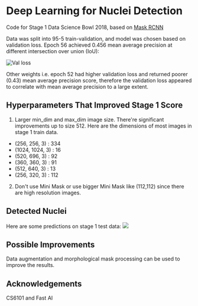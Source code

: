 # Deep Learning for Nuclei Detection
Code for Stage 1 Data Science Bowl 2018, based on [Mask RCNN](https://github.com/matterport/Mask_RCNN)

Data was split into 95-5 train-validation, and model was chosen based on validation loss. Epoch 56 achieved 0.456 mean average precision at different intersection over union (IoU):

![Val loss](https://i.imgur.com/9Y5Fyr1.png)

Other weights i.e. epoch 52 had higher validation loss and returned poorer (0.43) mean average precision score, therefore the validation loss appeared to correlate with mean average precision to a large extent.

## Hyperparameters That Improved Stage 1 Score
1. Larger min_dim and max_dim image size. There're significant improvements up to size 512. Here are the dimensions of most images in stage 1 train data.
  * (256, 256, 3) : 334
  * (1024, 1024, 3) : 16
  * (520, 696, 3) : 92
  * (360, 360, 3) : 91
  * (512, 640, 3) : 13
  * (256, 320, 3) : 112

2. Don't use Mini Mask or use bigger Mini Mask like (112,112) since there are high resolution images.

## Detected Nuclei
Here are some predictions on stage 1 test data:
![](https://i.imgur.com/uxx13ag.png)

## Possible Improvements
Data augmentation and morphological mask processing can be used to improve the results. 

## Acknowledgements
CS6101 and Fast AI
